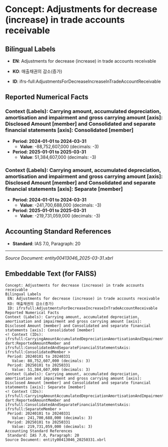 # Concept: Adjustments for decrease (increase) in trade accounts receivable

## Bilingual Labels
- **EN**: Adjustments for decrease (increase) in trade accounts receivable
- **KO**: 매출채권의 감소(증가)

- **ID**: ifrs-full:AdjustmentsForDecreaseIncreaseInTradeAccountReceivable

## Reported Numerical Facts

### **Context (Labels): Carrying amount, accumulated depreciation, amortisation and impairment and gross carrying amount [axis]: Disclosed Amount [member] and Consolidated and separate financial statements [axis]: Consolidated [member]**
<!-- Context (IDs): ifrs-full:CarryingAmountAccumulatedDepreciationAmortisationAndImpairmentAndGrossCarryingAmountAxis: dart:ReportedAmountMember and ifrs-full:ConsolidatedAndSeparateFinancialStatementsAxis: ifrs-full:ConsolidatedMember -->
- **Period: 2024-01-01 to 2024-03-31**
  - **Value**: -88,752,607,000 (decimals: -3)
- **Period: 2025-01-01 to 2025-03-31**
  - **Value**: 51,384,607,000 (decimals: -3)

### **Context (Labels): Carrying amount, accumulated depreciation, amortisation and impairment and gross carrying amount [axis]: Disclosed Amount [member] and Consolidated and separate financial statements [axis]: Separate [member]**
<!-- Context (IDs): ifrs-full:CarryingAmountAccumulatedDepreciationAmortisationAndImpairmentAndGrossCarryingAmountAxis: dart:ReportedAmountMember and ifrs-full:ConsolidatedAndSeparateFinancialStatementsAxis: ifrs-full:SeparateMember -->
- **Period: 2024-01-01 to 2024-03-31**
  - **Value**: -241,700,688,000 (decimals: -3)
- **Period: 2025-01-01 to 2025-03-31**
  - **Value**: -219,731,059,000 (decimals: -3)

## Accounting Standard References
- **Standard**: IAS 7.0, Paragraph: 20

---
*Source Document: entity00413046_2025-03-31.xbrl*
## Embeddable Text (for FAISS)
```text
Concept: Adjustments for decrease (increase) in trade accounts receivable
Bilingual Labels
 EN: Adjustments for decrease (increase) in trade accounts receivable
 KO: 매출채권의 감소(증가)
 ID: ifrsfull:AdjustmentsForDecreaseIncreaseInTradeAccountReceivable
Reported Numerical Facts
Context (Labels): Carrying amount, accumulated depreciation, amortisation and impairment and gross carrying amount [axis]: Disclosed Amount [member] and Consolidated and separate financial statements [axis]: Consolidated [member]
<! Context (IDs): ifrsfull:CarryingAmountAccumulatedDepreciationAmortisationAndImpairmentAndGrossCarryingAmountAxis: dart:ReportedAmountMember and ifrsfull:ConsolidatedAndSeparateFinancialStatementsAxis: ifrsfull:ConsolidatedMember >
 Period: 20240101 to 20240331
   Value: 88,752,607,000 (decimals: 3)
 Period: 20250101 to 20250331
   Value: 51,384,607,000 (decimals: 3)
Context (Labels): Carrying amount, accumulated depreciation, amortisation and impairment and gross carrying amount [axis]: Disclosed Amount [member] and Consolidated and separate financial statements [axis]: Separate [member]
<! Context (IDs): ifrsfull:CarryingAmountAccumulatedDepreciationAmortisationAndImpairmentAndGrossCarryingAmountAxis: dart:ReportedAmountMember and ifrsfull:ConsolidatedAndSeparateFinancialStatementsAxis: ifrsfull:SeparateMember >
 Period: 20240101 to 20240331
   Value: 241,700,688,000 (decimals: 3)
 Period: 20250101 to 20250331
   Value: 219,731,059,000 (decimals: 3)
Accounting Standard References
 Standard: IAS 7.0, Paragraph: 20
Source Document: entity00413046_20250331.xbrl
```